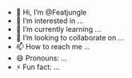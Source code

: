 - 👋 Hi, I’m @Featjungle
- 👀 I’m interested in ...
- 🌱 I’m currently learning ...
- 💞️ I’m looking to collaborate on ...
- 📫 How to reach me ...
- 😄 Pronouns: ...
- ⚡ Fun fact: ...

<!---
Featjungle/Featjungle is a ✨ special ✨ repository because its `README.md` (this file) appears on your GitHub profile.
You can click the Preview link to take a look at your changes.
--->
